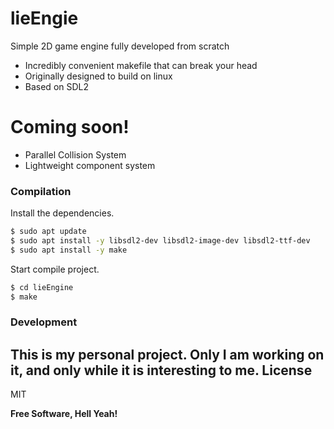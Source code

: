 # lieEngie

Simple 2D game engine fully developed from scratch
    
  - Incredibly convenient makefile that can break your head
  - Originally designed to build on linux
  - Based on SDL2

# Coming soon!

  - Parallel Collision System
  - Lightweight component system

### Compilation

Install the dependencies.

```sh
$ sudo apt update
$ sudo apt install -y libsdl2-dev libsdl2-image-dev libsdl2-ttf-dev
$ sudo apt install -y make
```

Start compile project.

```sh
$ cd lieEngine
$ make
```

### Development

This is my personal project. Only I am working on it, and only while it is interesting to me.
License
----

MIT


**Free Software, Hell Yeah!**


